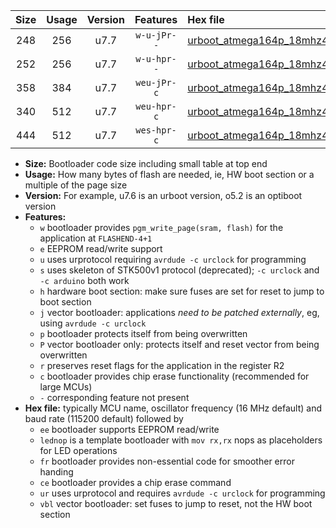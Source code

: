 |Size|Usage|Version|Features|Hex file|
|:-:|:-:|:-:|:-:|:--|
|248|256|u7.7|`w-u-jPr--`|[urboot_atmega164p_18mhz432_230400bps_lednop_ur_vbl.hex](https://raw.githubusercontent.com/stefanrueger/urboot.hex/main/mcus/atmega164p/fcpu_18mhz432/230400_bps/urboot_atmega164p_18mhz432_230400bps_lednop_ur_vbl.hex)|
|252|256|u7.7|`w-u-hpr--`|[urboot_atmega164p_18mhz432_230400bps_lednop_fr_ur.hex](https://raw.githubusercontent.com/stefanrueger/urboot.hex/main/mcus/atmega164p/fcpu_18mhz432/230400_bps/urboot_atmega164p_18mhz432_230400bps_lednop_fr_ur.hex)|
|358|384|u7.7|`weu-jPr-c`|[urboot_atmega164p_18mhz432_230400bps_ee_lednop_fr_ce_ur_vbl.hex](https://raw.githubusercontent.com/stefanrueger/urboot.hex/main/mcus/atmega164p/fcpu_18mhz432/230400_bps/urboot_atmega164p_18mhz432_230400bps_ee_lednop_fr_ce_ur_vbl.hex)|
|340|512|u7.7|`weu-hpr-c`|[urboot_atmega164p_18mhz432_230400bps_ee_lednop_fr_ce_ur.hex](https://raw.githubusercontent.com/stefanrueger/urboot.hex/main/mcus/atmega164p/fcpu_18mhz432/230400_bps/urboot_atmega164p_18mhz432_230400bps_ee_lednop_fr_ce_ur.hex)|
|444|512|u7.7|`wes-hpr-c`|[urboot_atmega164p_18mhz432_230400bps_ee_lednop_fr_ce.hex](https://raw.githubusercontent.com/stefanrueger/urboot.hex/main/mcus/atmega164p/fcpu_18mhz432/230400_bps/urboot_atmega164p_18mhz432_230400bps_ee_lednop_fr_ce.hex)|

- **Size:** Bootloader code size including small table at top end
- **Usage:** How many bytes of flash are needed, ie, HW boot section or a multiple of the page size
- **Version:** For example, u7.6 is an urboot version, o5.2 is an optiboot version
- **Features:**
  + `w` bootloader provides `pgm_write_page(sram, flash)` for the application at `FLASHEND-4+1`
  + `e` EEPROM read/write support
  + `u` uses urprotocol requiring `avrdude -c urclock` for programming
  + `s` uses skeleton of STK500v1 protocol (deprecated); `-c urclock` and `-c arduino` both work
  + `h` hardware boot section: make sure fuses are set for reset to jump to boot section
  + `j` vector bootloader: applications *need to be patched externally*, eg, using `avrdude -c urclock`
  + `p` bootloader protects itself from being overwritten
  + `P` vector bootloader only: protects itself and reset vector from being overwritten
  + `r` preserves reset flags for the application in the register R2
  + `c` bootloader provides chip erase functionality (recommended for large MCUs)
  + `-` corresponding feature not present
- **Hex file:** typically MCU name, oscillator frequency (16 MHz default) and baud rate (115200 default) followed by
  + `ee` bootloader supports EEPROM read/write
  + `lednop` is a template bootloader with `mov rx,rx` nops as placeholders for LED operations
  + `fr` bootloader provides non-essential code for smoother error handing
  + `ce` bootloader provides a chip erase command
  + `ur` uses urprotocol and requires `avrdude -c urclock` for programming
  + `vbl` vector bootloader: set fuses to jump to reset, not the HW boot section
